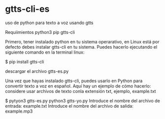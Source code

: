 # gtts-cli-es
uso de python para texto a voz usando gtts

Requiimientos
python3
pip
gtts-cli

Primero, tener instalado python en tu sistema operarativo, en Linux está por defecto
debes instalar gtts-cli en tu sistema. Puedes hacerlo ejecutando el siguiente comando en la terminal linux:

$ pip install gtts-cli

descargar el archivo gtts-es.py

Una vez que hayas instalado gtts-cli, puedes usarlo en Python para convertir texto a voz en español. Aquí hay un ejemplo de cómo hacerlo:
considere usar archivos de texto conla extensión txt, ejemplo, example.txt

$ pytyon3 gtts-es.py
python3 gtts-yo.py 
Introduce el nombre del archivo de entrada: example.txt
Introduce el nombre del archivo de salida: example.mp3
